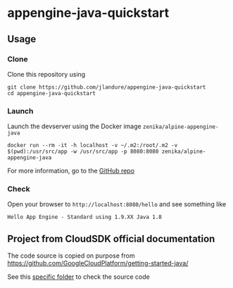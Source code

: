 # appengine-java-quickstart

## Usage

### Clone 

Clone this repository using

```
git clone https://github.com/jlandure/appengine-java-quickstart
cd appengine-java-quickstart
```

### Launch

Launch the devserver using the Docker image `zenika/alpine-appengine-java`

```
docker run --rm -it -h localhost -v ~/.m2:/root/.m2 -v $(pwd):/usr/src/app -w /usr/src/app -p 8080:8080 zenika/alpine-appengine-java
```

For more information, go to the [GitHub repo](https://github.com/zenika/alpine-appengine-java)

### Check

Open your browser to `http://localhost:8080/hello` and see something like 

```
Hello App Engine - Standard using 1.9.XX Java 1.8
```

## Project from CloudSDK official documentation

The code source is copied on purpose from https://github.com/GoogleCloudPlatform/getting-started-java/

See this [specific folder](https://github.com/GoogleCloudPlatform/getting-started-java/tree/master/appengine-standard-java8/helloworld) to check the source code
